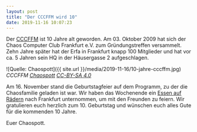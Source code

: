 ```yaml
---
layout: post
title: "Der CCCFFM wird 10"
date: 2019-11-16 10:07:23
---
```


Der [CCCFFM](https://ccc-ffm.de/) ist 10 Jahre alt geworden. Am 03. Oktober 2009 hat sich der Chaos Computer Club Frankfurt e.V. zum Gründungstreffen versammelt. Zehn Jahre später hat der Erfa in Frankfurt knapp 100 Mitglieder und hat vor ca. 5 Jahren sein HQ in der Häusergasse 2 aufgeschlagen.

![Quelle: Chaospott]({{ site.url }}/media/2019-11-16/10-jahre-cccffm.jpg)
*CCCFFM [Chaospott](https://chaospott.de) [CC-BY-SA 4.0](https://creativecommons.org/licenses/by-sa/4.0/)*

Am 16. November stand die Geburtstagfeier auf dem Programm, zu der die Chaosfamilie geladen ist war. Wir haben das Wochenende ein [Essen auf Rädern](https://dokuwiki.chaospott.de/events:essen_auf_radern:start) nach Frankfurt unternommen, um mit den Freunden zu feiern. Wir gratulieren euch herzlich zum 10. Geburtstag und wünschen euch alles Gute für die kommenden 10 Jahre.

Euer Chaospott.

